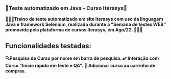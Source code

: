 ### 🤖Teste automatizado em Java - Curso Iterasys🦾
**🏋🏻‍♂️Treino de teste automatizado em site Iterasys com uso da linguagem Java e framework Selenium, realizado durante a "Semana de testes WEB" promovida pela plataforma de cursos Iterasys, em Ago/22. 🏋🏻‍♂️**
## Funcionalidades testadas:
**🔍Pesquisa de Curso por nome em barra de pesquisa.
✔️ Interação com Curso "Início rápido em teste e QA".
🛒 Adicionar curso ao carrinho de compras.**

